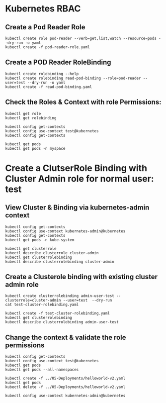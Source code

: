 # Kubernetes RBAC 

## Create a Pod Reader Role
```
kubectl create role pod-reader --verb=get,list,watch --resource=pods --dry-run -o yaml 
kubectl create -f pod-reader-role.yaml
```

## Create a POD Reader RoleBinding 
```
kubectl create rolebinding --help
kubectl create rolebinding read-pod-binding --role=pod-reader --user=test --dry-run -o yaml 
kubectl create -f read-pod-binding.yaml
```

## Check the Roles & Context with role Permissions:
```
kubectl get role
kubectl get rolebinding 

kubectl config get-contexts
kubectl config use-context test@kubernetes
kubectl config get-contexts

kubectl get pods 
kubectl get pods -n myspace
```


# Create a ClutserRole Binding with Cluster Admin role for normal user: test


## View Cluster & Binding via kubernetes-admin context
```
kubectl config get-contexts
kubectl config use-context kubernetes-admin@kubernetes
kubectl config get-contexts
kubectl get pods -n kube-system

kubectl get clusterrole
kubectl describe clusterrole cluster-admin
kubectl get clusterrolebinding
kubectl describe clusterrolebinding cluster-admin
```

## Create a Clusterole binding with existing cluster admin role
```
kubectl create clusterrolebinding admin-user-test --clusterrole=cluster-admin --user=test  --dry-run 
cat test-cluster-rolebinding.yaml 

kubectl create -f test-cluster-rolebinding.yaml
kubectl get clusterrolebinding
kubectl describe clusterrolebinding admin-user-test
```

## Change the context & validate the role permissions
```
kubectl config get-contexts
kubectl config use-context test@kubernetes
kubectl get pods 
kubectl get pods --all-namespaces
   
kubectl create -f ../05-Deployments/helloworld-v2.yaml 
kubectl get pods 
kubectl delete -f ../05-Deployments/helloworld-v2.yaml 

kubectl config use-context kubernetes-admin@kubernetes

```
